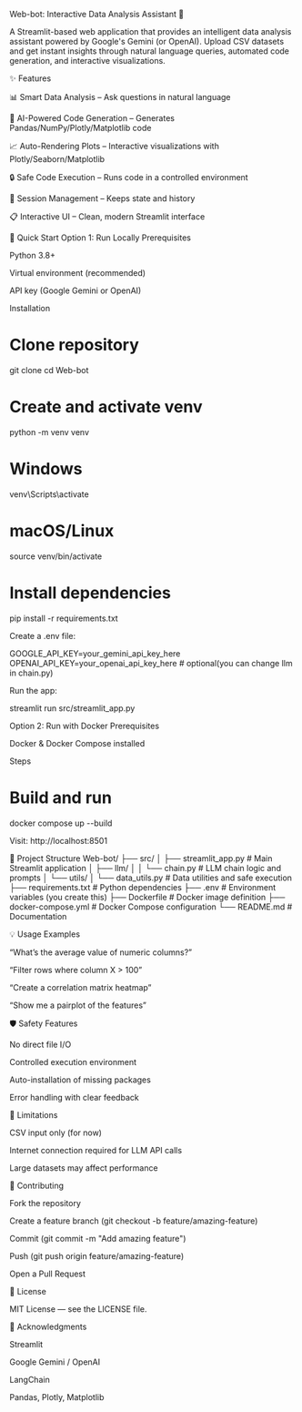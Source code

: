 Web-bot: Interactive Data Analysis Assistant 🤖

A Streamlit-based web application that provides an intelligent data analysis assistant powered by Google's Gemini (or OpenAI). Upload CSV datasets and get instant insights through natural language queries, automated code generation, and interactive visualizations.

✨ Features

📊 Smart Data Analysis – Ask questions in natural language

🤖 AI-Powered Code Generation – Generates Pandas/NumPy/Plotly/Matplotlib code

📈 Auto-Rendering Plots – Interactive visualizations with Plotly/Seaborn/Matplotlib

🔒 Safe Code Execution – Runs code in a controlled environment

💾 Session Management – Keeps state and history

📋 Interactive UI – Clean, modern Streamlit interface

🚀 Quick Start
Option 1: Run Locally
Prerequisites

Python 3.8+

Virtual environment (recommended)

API key (Google Gemini or OpenAI)

Installation
# Clone repository
git clone <your-repo-url>
cd Web-bot

# Create and activate venv
python -m venv venv
# Windows
venv\Scripts\activate
# macOS/Linux
source venv/bin/activate

# Install dependencies
pip install -r requirements.txt


Create a .env file:

GOOGLE_API_KEY=your_gemini_api_key_here
OPENAI_API_KEY=your_openai_api_key_here   # optional(you can change llm in chain.py)


Run the app:

streamlit run src/streamlit_app.py

Option 2: Run with Docker
Prerequisites

Docker & Docker Compose installed

Steps
# Build and run
docker compose up --build


Visit: http://localhost:8501

📁 Project Structure
Web-bot/
├── src/
│   ├── streamlit_app.py      # Main Streamlit application
│   ├── llm/
│   │   └── chain.py          # LLM chain logic and prompts
│   └── utils/
│       └── data_utils.py     # Data utilities and safe execution
├── requirements.txt          # Python dependencies
├── .env                      # Environment variables (you create this)
├── Dockerfile                # Docker image definition
├── docker-compose.yml        # Docker Compose configuration
└── README.md                 # Documentation

💡 Usage Examples

“What’s the average value of numeric columns?”

“Filter rows where column X > 100”

“Create a correlation matrix heatmap”

“Show me a pairplot of the features”

🛡️ Safety Features

No direct file I/O

Controlled execution environment

Auto-installation of missing packages

Error handling with clear feedback

🚧 Limitations

CSV input only (for now)

Internet connection required for LLM API calls

Large datasets may affect performance

🤝 Contributing

Fork the repository

Create a feature branch (git checkout -b feature/amazing-feature)

Commit (git commit -m "Add amazing feature")

Push (git push origin feature/amazing-feature)

Open a Pull Request

📝 License

MIT License — see the LICENSE file.

🙏 Acknowledgments

Streamlit

Google Gemini / OpenAI

LangChain

Pandas, Plotly, Matplotlib
